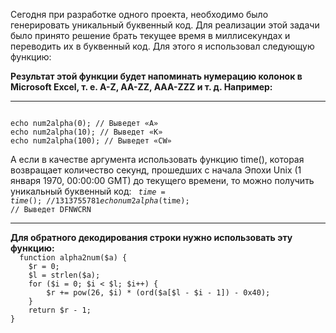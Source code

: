 Сегодня при разработке одного проекта, необходимо было генерировать уникальный буквенный код. Для реализации этой задачи было принято решение брать текущее время в миллисекундах и переводить их в буквенный код. Для этого я использовал следующую функцию:

<b>Результат этой функции будет напоминать нумерацию колонок в Microsoft Excel, т. е. A-Z, AA-ZZ, AAA-ZZZ и т. д. Например:</b>
<hr>
<code>
echo num2alpha(0); // Выведет «A»
echo num2alpha(10); // Выведет «K»
echo num2alpha(100); // Выведет «CW»
</code>

А если в качестве аргумента использовать функцию time(), которая возвращает количество секунд, прошедших с начала Эпохи Unix (1 января 1970, 00:00:00 GMT) до текущего времени, то можно получить уникальный буквенный код:
<code>
$time = time(); // 1313755781
echo num2alpha($time); // Выведет DFNWCRN
</code>
<hr>
<b>Для обратного декодирования строки нужно использовать эту функцию:</b>
<code>
  function alpha2num($a) {
    $r = 0;
    $l = strlen($a);
    for ($i = 0; $i < $l; $i++) {
        $r += pow(26, $i) * (ord($a[$l - $i - 1]) - 0x40);
    }
    return $r - 1;
}
  </code>
